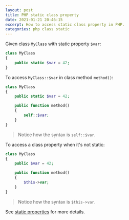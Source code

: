 ```yaml
---
layout: post
title: PHP static class property
date: 2021-01-21 20:46:15
excerpt: How to access static class property in PHP.
categories: php class static
---
```


Given class `MyClass` with static property `$var`:

```php
class MyClass
{
    public static $var = 42;
}
```

To access `MyClass::$var` in class method `method()`:

```php
class MyClass
{
    public static $var = 42;

    public function method()
    {
        self::$var;
    }
}
```

> Notice how the syntax is `self::$var`.

To access a class property when it's not static:

```php
class MyClass
{
    public $var = 42;

    public function method()
    {
        $this->var;
    }
}
```

> Notice how the syntax is `$this->var`.

See [static properties](https://www.php.net/manual/en/language.oop5.static.php#language.oop5.static.properties) for more details.
